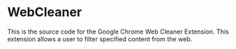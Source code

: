 WebCleaner
==========

This is the source code for the Google Chrome Web Cleaner Extension. This extension allows a user to filter specified content from the web.
